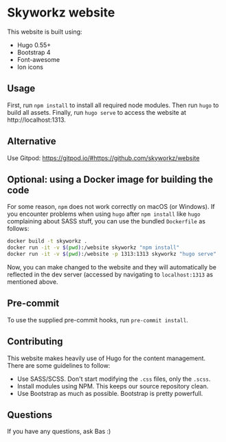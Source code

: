 # Skyworkz website

This website is built using:

 * Hugo 0.55+
 * Bootstrap 4
 * Font-awesome
 * Ion icons

## Usage

First, run `npm install` to install all required node modules. Then run `hugo` to build all assets. Finally, run `hugo serve` to access the website at http://localhost:1313.

## Alternative
Use Gitpod: https://gitpod.io/#https://github.com/skyworkz/website

## Optional: using a Docker image for building the code
For some reason, `npm` does not work correctly on macOS (or Windows). If you encounter problems when using `hugo` after `npm install` like `hugo` complaining about SASS stuff, you can use the bundled `Dockerfile` as follows:
```bash
docker build -t skyworkz .
docker run -it -v $(pwd):/website skyworkz "npm install"
docker run -it -v $(pwd):/website -p 1313:1313 skyworkz "hugo serve"
```
Now, you can make changed to the website and they will automatically be reflected in the dev server (accessed by navigating to `localhost:1313` as mentioned above.
## Pre-commit
To use the supplied pre-commit hooks, run `pre-commit install`.

## Contributing

This website makes heavily use of Hugo for the content management. There are some guidelines to follow:

 * Use SASS/SCSS. Don't start modifying the `.css` files, only the `.scss`.
 * Install modules using NPM. This keeps our source repository clean.
 * Use Bootstrap as much as possible. Bootstrap is pretty powerfull.

## Questions

If you have any questions, ask Bas :)
